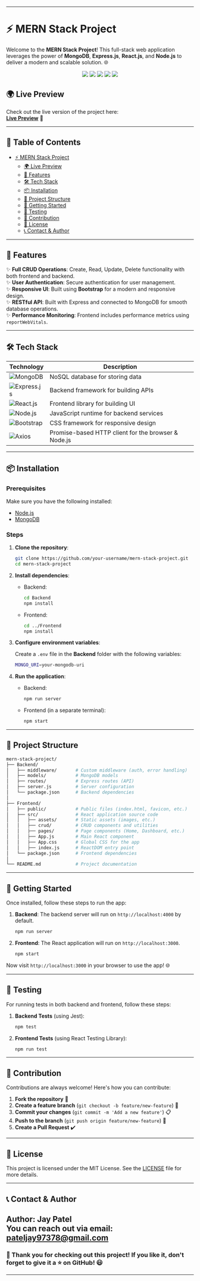 ﻿

---

# ⚡ MERN Stack Project

Welcome to the **MERN Stack Project**! This full-stack web application leverages the power of **MongoDB**, **Express.js**, **React.js**, and **Node.js** to deliver a modern and scalable solution. 🌐

<p align="center">
  <img src="https://img.shields.io/badge/Node.js-43853D?style=for-the-badge&logo=node.js&logoColor=white" />
  <img src="https://img.shields.io/badge/Express.js-404D59?style=for-the-badge" />
  <img src="https://img.shields.io/badge/React-20232A?style=for-the-badge&logo=react&logoColor=61DAFB" />
  <img src="https://img.shields.io/badge/MongoDB-4EA94B?style=for-the-badge&logo=mongodb&logoColor=white" />
  <img src="https://img.shields.io/badge/Bootstrap-563D7C?style=for-the-badge&logo=bootstrap&logoColor=white" />
</p>

## 🌍 Live Preview

Check out the live version of the project here:  
**[Live Preview](https://mern-stack-project-sand.vercel.app/)** 🔗

---

## 📑 Table of Contents
- [⚡ MERN Stack Project](#-mern-stack-project)
  - [🌍 Live Preview](#-live-preview)
  - [🚀 Features](#-features)
  - [🛠 Tech Stack](#-tech-stack)
  - [📦 Installation](#-installation)
  - [📂 Project Structure](#-project-structure)
  - [🚀 Getting Started](#-getting-started)
  - [🧪 Testing](#-testing)
  - [🤝 Contribution](#-contribution)
  - [🔐 License](#-license)
  - [📞 Contact & Author](#-contact--author)

---

## 🚀 Features

✨ **Full CRUD Operations**: Create, Read, Update, Delete functionality with both frontend and backend.  
✨ **User Authentication**: Secure authentication for user management.  
✨ **Responsive UI**: Built using **Bootstrap** for a modern and responsive design.  
✨ **RESTful API**: Built with Express and connected to MongoDB for smooth database operations.  
✨ **Performance Monitoring**: Frontend includes performance metrics using `reportWebVitals`.

---

## 🛠 Tech Stack

| **Technology**                                             | **Description**                         |
|------------------------------------------------------------|-----------------------------------------|
| ![MongoDB](https://img.shields.io/badge/MongoDB-4EA94B?style=flat&logo=mongodb&logoColor=white) | NoSQL database for storing data         |
| ![Express.js](https://img.shields.io/badge/Express.js-404D59?style=flat) | Backend framework for building APIs     |
| ![React.js](https://img.shields.io/badge/React-20232A?style=flat&logo=react&logoColor=61DAFB) | Frontend library for building UI        |
| ![Node.js](https://img.shields.io/badge/Node.js-43853D?style=flat&logo=node.js&logoColor=white) | JavaScript runtime for backend services |
| ![Bootstrap](https://img.shields.io/badge/Bootstrap-563D7C?style=flat&logo=bootstrap&logoColor=white) | CSS framework for responsive design     |
| ![Axios](https://img.shields.io/badge/Axios-5A29E4?style=flat&logo=axios&logoColor=white)     | Promise-based HTTP client for the browser & Node.js |

---

## 📦 Installation

### Prerequisites

Make sure you have the following installed:

- [Node.js](https://nodejs.org/en/download/)
- [MongoDB](https://www.mongodb.com/try/download/community)

### Steps

1. **Clone the repository**:
   ```bash
   git clone https://github.com/your-username/mern-stack-project.git
   cd mern-stack-project
   ```

2. **Install dependencies**:

   - Backend:
     ```bash
     cd Backend
     npm install
     ```

   - Frontend:
     ```bash
     cd ../Frontend
     npm install
     ```

3. **Configure environment variables**:

   Create a `.env` file in the **Backend** folder with the following variables:
   ```bash
   MONGO_URI=your-mongodb-uri
   ```

4. **Run the application**:

   - Backend:
     ```bash
     npm run server
     ```

   - Frontend (in a separate terminal):
     ```bash
     npm start
     ```

---

## 📂 Project Structure

```bash
mern-stack-project/
├── Backend/
│   ├── middleware/       # Custom middleware (auth, error handling)
│   ├── models/           # MongoDB models
│   ├── routes/           # Express routes (API)
│   ├── server.js         # Server configuration
│   └── package.json      # Backend dependencies
│
├── Frontend/
│   ├── public/           # Public files (index.html, favicon, etc.)
│   ├── src/              # React application source code
│   │   ├── assets/       # Static assets (images, etc.)
│   │   ├── crud/         # CRUD components and utilities
│   │   ├── pages/        # Page components (Home, Dashboard, etc.)
│   │   ├── App.js        # Main React component
│   │   ├── App.css       # Global CSS for the app
│   │   ├── index.js      # ReactDOM entry point
│   └── package.json      # Frontend dependencies
│
└── README.md             # Project documentation
```

---

## 🚀 Getting Started

Once installed, follow these steps to run the app:

1. **Backend**: The backend server will run on `http://localhost:4000` by default.
   ```bash
   npm run server
   ```

2. **Frontend**: The React application will run on `http://localhost:3000`.
   ```bash
   npm start
   ```

Now visit `http://localhost:3000` in your browser to use the app! 🌐

---

## 🧪 Testing

For running tests in both backend and frontend, follow these steps:

1. **Backend Tests** (using Jest):
   ```bash
   npm test
   ```

2. **Frontend Tests** (using React Testing Library):
   ```bash
   npm run test
   ```

---

## 🤝 Contribution

Contributions are always welcome! Here's how you can contribute:

1. **Fork the repository** 🍴
2. **Create a feature branch** (`git checkout -b feature/new-feature`) 🌿
3. **Commit your changes** (`git commit -m 'Add a new feature'`) 📋
4. **Push to the branch** (`git push origin feature/new-feature`) 🚀
5. **Create a Pull Request** ✔️

---

## 🔐 License

This project is licensed under the MIT License. See the [LICENSE](LICENSE) file for more details.

---

## 📞 Contact & Author

**Author**: Jay Patel  
You can reach out via email: [pateljay97378@gmail.com](pateljay97378@gmail.com)
---

### 🎉 Thank you for checking out this project! If you like it, don't forget to give it a ⭐ on GitHub! 😃

---

